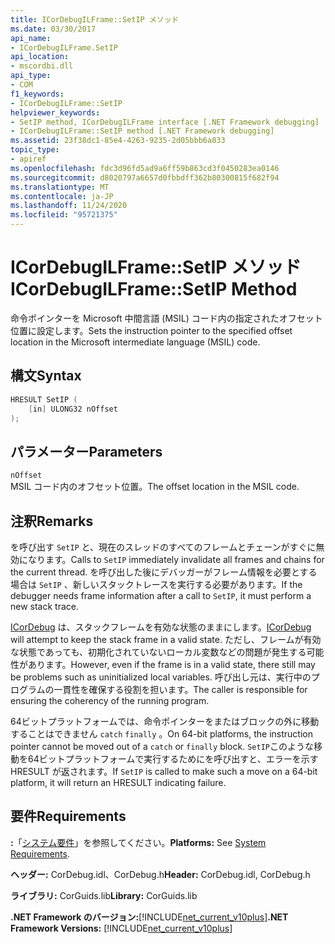 ```yaml
---
title: ICorDebugILFrame::SetIP メソッド
ms.date: 03/30/2017
api_name:
- ICorDebugILFrame.SetIP
api_location:
- mscordbi.dll
api_type:
- COM
f1_keywords:
- ICorDebugILFrame::SetIP
helpviewer_keywords:
- SetIP method, ICorDebugILFrame interface [.NET Framework debugging]
- ICorDebugILFrame::SetIP method [.NET Framework debugging]
ms.assetid: 23f38dc1-85e4-4263-9235-2d05bbb6a833
topic_type:
- apiref
ms.openlocfilehash: fdc3d96fd5ad9a6ff59b863cd3f0450283ea0146
ms.sourcegitcommit: d8020797a6657d0fbbdff362b80300815f682f94
ms.translationtype: MT
ms.contentlocale: ja-JP
ms.lasthandoff: 11/24/2020
ms.locfileid: "95721375"
---
```

# <a name="icordebugilframesetip-method"></a><span data-ttu-id="23a0e-102">ICorDebugILFrame::SetIP メソッド</span><span class="sxs-lookup"><span data-stu-id="23a0e-102">ICorDebugILFrame::SetIP Method</span></span>

<span data-ttu-id="23a0e-103">命令ポインターを Microsoft 中間言語 (MSIL) コード内の指定されたオフセット位置に設定します。</span><span class="sxs-lookup"><span data-stu-id="23a0e-103">Sets the instruction pointer to the specified offset location in the Microsoft intermediate language (MSIL) code.</span></span>  
  
## <a name="syntax"></a><span data-ttu-id="23a0e-104">構文</span><span class="sxs-lookup"><span data-stu-id="23a0e-104">Syntax</span></span>  
  
```cpp  
HRESULT SetIP (  
    [in] ULONG32 nOffset  
);  
```  
  
## <a name="parameters"></a><span data-ttu-id="23a0e-105">パラメーター</span><span class="sxs-lookup"><span data-stu-id="23a0e-105">Parameters</span></span>  

 `nOffset`  
 <span data-ttu-id="23a0e-106">MSIL コード内のオフセット位置。</span><span class="sxs-lookup"><span data-stu-id="23a0e-106">The offset location in the MSIL code.</span></span>  
  
## <a name="remarks"></a><span data-ttu-id="23a0e-107">注釈</span><span class="sxs-lookup"><span data-stu-id="23a0e-107">Remarks</span></span>  

 <span data-ttu-id="23a0e-108">を呼び出す `SetIP` と、現在のスレッドのすべてのフレームとチェーンがすぐに無効になります。</span><span class="sxs-lookup"><span data-stu-id="23a0e-108">Calls to `SetIP` immediately invalidate all frames and chains for the current thread.</span></span> <span data-ttu-id="23a0e-109">を呼び出した後にデバッガーがフレーム情報を必要とする場合は `SetIP` 、新しいスタックトレースを実行する必要があります。</span><span class="sxs-lookup"><span data-stu-id="23a0e-109">If the debugger needs frame information after a call to `SetIP`, it must perform a new stack trace.</span></span>  
  
 <span data-ttu-id="23a0e-110">[ICorDebug](icordebug-interface.md) は、スタックフレームを有効な状態のままにします。</span><span class="sxs-lookup"><span data-stu-id="23a0e-110">[ICorDebug](icordebug-interface.md) will attempt to keep the stack frame in a valid state.</span></span> <span data-ttu-id="23a0e-111">ただし、フレームが有効な状態であっても、初期化されていないローカル変数などの問題が発生する可能性があります。</span><span class="sxs-lookup"><span data-stu-id="23a0e-111">However, even if the frame is in a valid state, there still may be problems such as uninitialized local variables.</span></span> <span data-ttu-id="23a0e-112">呼び出し元は、実行中のプログラムの一貫性を確保する役割を担います。</span><span class="sxs-lookup"><span data-stu-id="23a0e-112">The caller is responsible for ensuring the coherency of the running program.</span></span>  
  
 <span data-ttu-id="23a0e-113">64ビットプラットフォームでは、命令ポインターをまたはブロックの外に移動することはできません `catch` `finally` 。</span><span class="sxs-lookup"><span data-stu-id="23a0e-113">On 64-bit platforms, the instruction pointer cannot be moved out of a `catch` or `finally` block.</span></span> <span data-ttu-id="23a0e-114">`SetIP`このような移動を64ビットプラットフォームで実行するためにを呼び出すと、エラーを示す HRESULT が返されます。</span><span class="sxs-lookup"><span data-stu-id="23a0e-114">If `SetIP` is called to make such a move on a 64-bit platform, it will return an HRESULT indicating failure.</span></span>  
  
## <a name="requirements"></a><span data-ttu-id="23a0e-115">要件</span><span class="sxs-lookup"><span data-stu-id="23a0e-115">Requirements</span></span>  

 <span data-ttu-id="23a0e-116">**:**「[システム要件](../../get-started/system-requirements.md)」を参照してください。</span><span class="sxs-lookup"><span data-stu-id="23a0e-116">**Platforms:** See [System Requirements](../../get-started/system-requirements.md).</span></span>  
  
 <span data-ttu-id="23a0e-117">**ヘッダー:** CorDebug.idl、CorDebug.h</span><span class="sxs-lookup"><span data-stu-id="23a0e-117">**Header:** CorDebug.idl, CorDebug.h</span></span>  
  
 <span data-ttu-id="23a0e-118">**ライブラリ:** CorGuids.lib</span><span class="sxs-lookup"><span data-stu-id="23a0e-118">**Library:** CorGuids.lib</span></span>  
  
 <span data-ttu-id="23a0e-119">**.NET Framework のバージョン:**[!INCLUDE[net_current_v10plus](../../../../includes/net-current-v10plus-md.md)]</span><span class="sxs-lookup"><span data-stu-id="23a0e-119">**.NET Framework Versions:** [!INCLUDE[net_current_v10plus](../../../../includes/net-current-v10plus-md.md)]</span></span>
